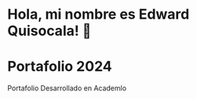 
# Hola, mi nombre es Edward Quisocala! 👋


# Portafolio 2024

Portafolio Desarrollado en Academlo

